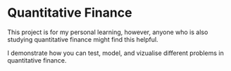 # Quantitative Finance

This project is for my personal learning, however, anyone who is also studying quantitative finance might find this helpful.

I demonstrate how you can test, model, and vizualise different problems in quantitative finance.
